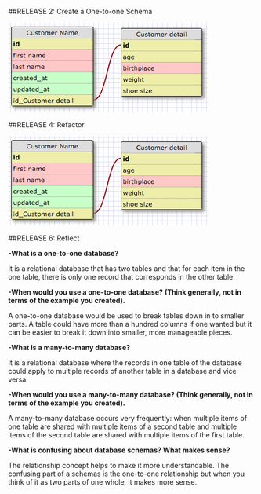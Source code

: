 ##RELEASE 2: Create a One-to-one Schema

![alt text](imgs/one-to-one.png "one-to-one relationship")

##RELEASE 4: Refactor

![alt text](imgs/one-to-one.png "many-to-many relationship")

##RELEASE 6: Reflect

**-What is a one-to-one database?**

It is a relational database that has two tables and that for each item in the one table, there is only one record that corresponds in the other table.

**-When would you use a one-to-one database? (Think generally, not in terms of the example you created).**

A one-to-one database would be used to break tables down in to smaller parts. A table could have more than a hundred columns if one wanted but it can be easier to break it down into smaller, more manageable pieces.

**-What is a many-to-many database?**

It is a relational database where the records in one table of the database could apply to multiple records of another table in a database and vice versa.

**-When would you use a many-to-many database? (Think generally, not in terms of the example you created).**

A many-to-many database occurs very frequently: when multiple items of one table are shared with multiple items of a second table and multiple items of the second table are shared with multiple items of the first table.

**-What is confusing about database schemas? What makes sense?**

The relationship concept helps to make it more understandable. The confusing part of a schemas is the one-to-one relationship but when you think of it as two parts of one whole, it makes more sense.